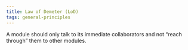 ```yaml
---
title: Law of Demeter (LoD)
tags: general-principles
---
```

A module should only talk to its immediate collaborators and not “reach through” them to other modules.